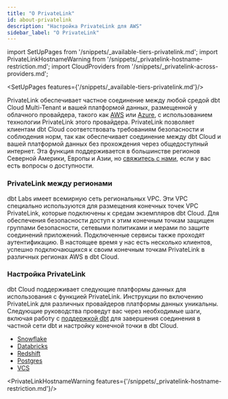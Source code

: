 ```yaml
---
title: "О PrivateLink"
id: about-privatelink
description: "Настройка PrivateLink для AWS"
sidebar_label: "О PrivateLink"
---
```


import SetUpPages from '/snippets/_available-tiers-privatelink.md';
import PrivateLinkHostnameWarning from '/snippets/_privatelink-hostname-restriction.md';
import CloudProviders from '/snippets/_privatelink-across-providers.md';

<SetUpPages features={'/snippets/_available-tiers-privatelink.md'}/>

PrivateLink обеспечивает частное соединение между любой средой dbt Cloud Multi-Tenant и вашей платформой данных, размещенной у облачного провайдера, такого как [AWS](https://aws.amazon.com/privatelink/) или [Azure](https://azure.microsoft.com/en-us/products/private-link), с использованием технологии PrivateLink этого провайдера. PrivateLink позволяет клиентам dbt Cloud соответствовать требованиям безопасности и соблюдения норм, так как обеспечивает соединение между dbt Cloud и вашей платформой данных без прохождения через общедоступный интернет. Эта функция поддерживается в большинстве регионов Северной Америки, Европы и Азии, но [свяжитесь с нами](https://www.getdbt.com/contact/), если у вас есть вопросы о доступности.

<CloudProviders type='платформа данных' />

### PrivateLink между регионами

dbt Labs имеет всемирную сеть региональных VPC. Эти VPC специально используются для размещения конечных точек VPC PrivateLink, которые подключены к средам экземпляров dbt Cloud. Для обеспечения безопасности доступ к этим конечным точкам защищен группами безопасности, сетевыми политиками и мерами по защите соединений приложений. Подключенные сервисы также проходят аутентификацию. В настоящее время у нас есть несколько клиентов, успешно подключающихся к своим конечным точкам PrivateLink в различных регионах AWS в dbt Cloud.

### Настройка PrivateLink

dbt Cloud поддерживает следующие платформы данных для использования с функцией PrivateLink. Инструкции по включению PrivateLink для различных провайдеров платформы данных уникальны. Следующие руководства проведут вас через необходимые шаги, включая работу с [поддержкой dbt](https://docs.getdbt.com/community/resources/getting-help#dbt-cloud-support) для завершения соединения в частной сети dbt и настройку конечной точки в dbt Cloud.

- [Snowflake](/docs/cloud/secure/snowflake-privatelink)
- [Databricks](/docs/cloud/secure/databricks-privatelink)
- [Redshift](/docs/cloud/secure/redshift-privatelink)
- [Postgres](/docs/cloud/secure/postgres-privatelink)
- [VCS](/docs/cloud/secure/vcs-privatelink)

<PrivateLinkHostnameWarning features={'/snippets/_privatelink-hostname-restriction.md'}/>